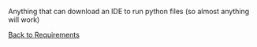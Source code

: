 Anything that can download an IDE to run python files (so almost anything will work)

[Back to Requirements](https://github.com/SirRexOfRider/CYBR404-UNK-Oregon-Trail/blob/main/Project/Requirements/Requirements.md)
